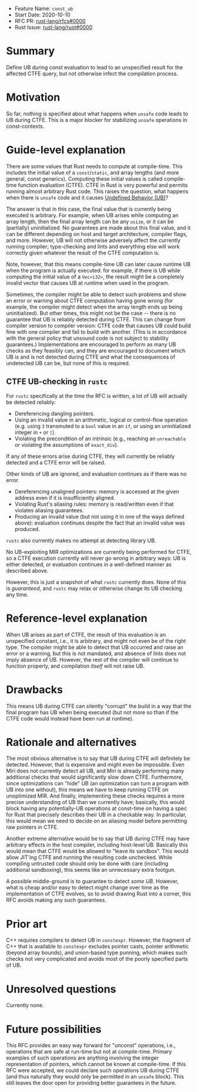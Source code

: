 - Feature Name: `const_ub`
- Start Date: 2020-10-10
- RFC PR: [rust-lang/rfcs#0000](https://github.com/rust-lang/rfcs/pull/0000)
- Rust Issue: [rust-lang/rust#0000](https://github.com/rust-lang/rust/issues/0000)

# Summary
[summary]: #summary

Define UB during const evaluation to lead to an unspecified result for the affected CTFE query, but not otherwise infect the compilation process.

# Motivation
[motivation]: #motivation

So far, nothing is specified about what happens when `unsafe` code leads to UB during CTFE.
This is a major blocker for stabilizing `unsafe` operations in const-contexts.

# Guide-level explanation
[guide-level-explanation]: #guide-level-explanation

There are some values that Rust needs to compute at compile-time.
This includes the initial value of a `const`/`static`, and array lengths (and more general, const generics).
Computing these initial values is called compile-time function evaluation (CTFE).
CTFE in Rust is very powerful and permits running almost arbitrary Rust code.
This raises the question, what happens when there is `unsafe` code and it causes [Undefined Behavior (UB)][UB]?

The answer is that in this case, the final value that is currently being executed is arbitrary.
For example, when UB arises while computing an array length, then the final array length can be any `usize`, or it can be (partially) uninitialized.
No guarantees are made about this final value, and it can be different depending on host and target architecture, compiler flags, and more.
However, UB will not otherwise adversely affect the currently running compiler; type-checking and lints and everything else will work correctly given whatever the result of the CTFE computation is.

Note, however, that this means compile-time UB can later cause runtime UB when the program is actually executed:
for example, if there is UB while computing the initial value of a `Vec<i32>`, the result might be a completely invalid vector that causes UB at runtime when used in the program.

Sometimes, the compiler might be able to detect such problems and show an error or warning about CTFE computation having gone wrong (for example, the compiler might detect when the array length ends up being uninitialized).
But other times, this might not be the case -- there is no guarantee that UB is reliably detected during CTFE.
This can change from compiler version to compiler version: CTFE code that causes UB could build fine with one compiler and fail to build with another.
(This is in accordance with the general policy that unsound code is not subject to stability guarantees.)
Implementations are encouraged to perform as many UB checks as they feasibly can, and they are encouraged to document which UB is and is not detected during CTFE and what the consequences of undetected UB can be, but none of this is required.

## CTFE UB-checking in `rustc`

For `rustc` specifically at the time the RFC is written, a lot of UB will actually be detected reliably:
* Dereferencing dangling pointers.
* Using an invalid value in an arithmetic, logical or control-flow operation (e.g. using `3` transmuted to a `bool` value in an `if`, or using an uninitialized integer in `+` or `|`).
* Violating the precondition of an intrinsic (e.g., reaching an `unreachable` or violating the assumptions of `exact_div`).

If any of these errors arise during CTFE, they will currently be reliably detected and a CTFE error will be raised.

Other kinds of UB are ignored, and evaluation continues as if there was no error.
* Dereferencing unaligned pointers: memory is accessed at the given address even if it is insufficiently aligned.
* Violating Rust's aliasing rules: memory is read/written even if that violates aliasing guarantees.
* Producing an invalid value (but not using it in one of the ways defined above): evaluation continues despite the fact that an invalid value was produced.

`rustc` also currently makes no attempt at detecting library UB.

No UB-exploiting MIR optimizations are currently being performed for CTFE, so a CTFE execution currently will never go wrong in arbitrary ways: UB is either detected, or evaluation continues in a well-defined manner as described above.

However, this is just a snapshot of what `rustc` currently does.
None of this is *guaranteed*, and `rustc` may relax or otherwise change its UB checking any time.

[UB]: https://doc.rust-lang.org/reference/behavior-considered-undefined.html

# Reference-level explanation
[reference-level-explanation]: #reference-level-explanation

When UB arises as part of CTFE, the result of this evaluation is an unspecified constant, i.e., it is arbitrary, and might not even be of the right type.
The compiler might be able to detect that UB occurred and raise an error or a warning, but this is not mandated, and absence of lints does not imply absence of UB.
However, the rest of the compiler will continue to function properly, and compilation *itself* will not raise UB.

# Drawbacks
[drawbacks]: #drawbacks

This means UB during CTFE can silently "corrupt" the build in a way that the final program has UB when being executed
(but not more so than if the CTFE code would instead have been run at runtime).

# Rationale and alternatives
[rationale-and-alternatives]: #rationale-and-alternatives

The most obvious alternative is to say that UB during CTFE will definitely be detected.
However, that is expensive and might even be impossible.
Even Miri does not currently detect all UB, and Miri is already performing many additional checks that would significantly slow down CTFE.
Furthermore, since optimizations can "hide" UB (an optimization can turn a program with UB into one without), this means we have to keep running CTFE on unoptimized MIR.
And finally, implementing these checks requires a more precise understanding of UB than we currently have; basically, this would block having any potentially-UB operations at const-time on having a spec for Rust that precisely describes their UB in a checkable way.
In particular, this would mean we need to decide on an aliasing model before permitting raw pointers in CTFE.

Another extreme alternative would be to say that UB during CTFE may have arbitrary effects in the host compiler, including host-level UB.
Basically this would mean that CTFE would be allowed to "leave its sandbox".
This would allow JIT'ing CTFE and running the resulting code unchecked.
While compiling untrusted code should only be done with care (including additional sandboxing), this seems like an unnecessary extra footgun.

A possible middle-ground is to guarantee to detect *some UB*.
However, what is cheap and/or easy to detect might change over time as the implementation of CTFE evolves, so to avoid drawing Rust into a corner, this RFC avoids making any such guarantees.

# Prior art
[prior-art]: #prior-art

C++ requires compilers to detect UB in `constexpr`.
However, the fragment of C++ that is available to `constexpr` excludes pointer casts, pointer arithmetic (beyond array bounds), and union-based type punning, which makes such checks not very complicated and avoids most of the poorly specified parts of UB.

# Unresolved questions
[unresolved-questions]: #unresolved-questions

Currently none.

# Future possibilities
[future-possibilities]: #future-possibilities

This RFC provides an easy way forward for "unconst" operations, i.e., operations that are safe at run-time but not at compile-time.
Primary examples of such operations are anything involving the integer representation of pointers, which cannot be known at compile-time.
If this RFC were accepted, we could declare such operations UB during CTFE (and thus naturally they would only be permitted in an `unsafe` block).
This still leaves the door open for providing better guarantees in the future.
